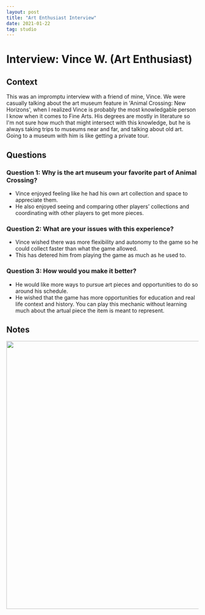 ```yaml
---
layout: post
title: "Art Enthusiast Interview"
date: 2021-01-22
tag: studio
---
```

# Interview: Vince W. (Art Enthusiast)
## Context
This was an impromptu interview with a friend of mine, Vince. We were casually talking about the art museum feature in 'Animal Crossing: New Horizons', when I realized Vince is probably the most knowledgable person I know when it comes to Fine Arts. His degrees are mostly in literature so I'm not sure how much that might intersect with this knowledge, but he is always taking trips to museums near and far, and talking about old art. Going to a museum with him is like getting a private tour.

## Questions
### Question 1: Why is the art museum your favorite part of Animal Crossing?
- Vince enjoyed feeling like he had his own art collection and space to appreciate them.
- He also enjoyed seeing and comparing other players’ collections and coordinating with other players to get more pieces.

### Question 2: What are your issues with this experience?
- Vince wished there was more flexibility and autonomy to the game so he could collect faster than what the game allowed.
- This has detered him from playing the game as much as he used to.

### Question 3: How would you make it better?
- He would like more ways to pursue art pieces and opportunities to do so around his schedule.
- He wished that the game has more opportunities for education and real life context and history. You can play this mechanic without learning much about the artual piece the item is meant to represent.

## Notes
<img src="https://garcia50gabriela.github.io/images/interview_1.png" height="700"/>

